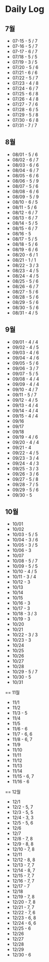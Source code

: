 # Daily Log
## 7월
* 07-15 - 5 / 7
* 07-16 - 5 / 7
* 07-17 - 6 / 7
* 07/18 - 5 / 5
* 07/19 - 3 / 5
* 07/20 - 5 / 6
* 07/21 - 6 / 6
* 07/22 - 5 / 7
* 07/23 - 4 / 8
* 07/24 - 6 / 7
* 07/25 - 6 / 8
* 07/26 - 4 / 8
* 07/27 - 7 / 6
* 07/28 - 6 / 5
* 07/29 - 5 / 8
* 07/30 - 6 / 8
* 07/31 - 7 / 7

## 8월
* 08/01 - 5 / 6
* 08/02 - 6 / 7
* 08/03 - 6 / 6
* 08/04 - 6 / 7
* 08/05 - 6 / 6
* 08/06 - 5 / 9
* 08/07 - 5 / 6
* 08/08 - 6 / 6
* 08/09 - 5 / 9
* 08/10 - 6 / 5
* 08/11 - 5 / 6
* 08/12 - 6 / 7
* 08/13 - 6 / 7
* 08/14 - 5 / 5
* 08/15 - 6 / 7
* 08/16 - 5
* 08/17 - 5 / 5
* 08/18 - 5 / 6
* 08/19 - 6 / 6
* 08/20 - 6 / 1
* 08/21 - 1 / 1
* 08/22 - 3 / 3
* 08/23 - 4 / 5
* 08/24 - 4 / 5
* 08/25 - 5 / 6
* 08/26 - 6 / 7
* 08/27 - 5 / 6
* 08/28 - 5 / 6
* 08/29 - 5 / 6
* 08/30 - 5 / 6
* 08/31 - 4 / 5

## 9월
* 09/01 - 4 / 4
* 09/02 - 4 / 5
* 09/03 - 4 / 6
* 09/04 - 4 / 6
* 09/05 - 5 / 6
* 09/06 - 3 / 7
* 09/07 - 5 / 5
* 09/08 - 4 / 4
* 09/09 - 4 / 4
* 09/10 - 4 / 7
* 09/11 - 5 / 7
* 09/12 - 4 / 5
* 09/13 - 4 / 4
* 09/14 - 4 / 4
* 09/15 - 4 / 4
* 09/16
* 09/17
* 09/18
* 09/19 - 4 / 6
* 09/20 - 4 / 4
* 09/21 - 4
* 09/22 - 4 / 5
* 09/23 - 3 / 4
* 09/24 - 4 / 3
* 09/25 - 3 / 3
* 09/26 - 3 / 6
* 09/27 - 5 / 8
* 09/28 - 7 / 5
* 09/29 - 5 / 6
* 09/30 - 5

## 10월
* 10/01
* 10/02
* 10/03 - 5 / 5
* 10/04 - 3 / 6
* 10/05 - 3 / 5
* 10/06 - 3
* 10/07
* 10/08 - 5 / 7
* 10/09 - 5 / 5
* 10/10 - 4 / 5
* 10/11 - 3 / 4
* 10/12 - 3
* 10/13
* 10/14
* 10/15
* 10/16 - 3
* 10/17 - 3
* 10/18 - 3 / 3
* 10/19 - 3
* 10/20
* 10/21
* 10/22 - 3 / 3
* 10/23 - 3
* 10/24
* 10/25
* 10/26
* 10/27
* 10/28
* 10/29 - 5 / 7
* 10/30 - 5
* 10/31

== 11월
* 11/1
* 11/2
* 11/3 - 5
* 11/4
* 11/5
* 11/6 - 6
* 11/7 - 6, 6
* 11/8 - 6, 7
* 11/9
* 11/10
* 11/11
* 11/12
* 11/13
* 11/14
* 11/15 - 6, 7
* 11/16 - 6

== 12월
* 12/1
* 12/2 - 5, 7
* 12/3 - 5, 5
* 12/4 - 3, 3
* 12/5 - 5, 6
* 12/6
* 12/7
* 12/8 - 7, 8
* 12/9 - 8, 8
* 12/10 - 7, 8
* 12/11
* 12/12 - 8, 8
* 12/13 - 7, 7
* 12/14 - 8, 7
* 12/15 - 7, 7
* 12/16 - 7, 7
* 12/17 - 7
* 12/18
* 12/19 - 7, 8
* 12/20 - 7, 8
* 12/21 - 7, 7
* 12/22 - 7, 6
* 12/23 - 6, 8
* 12/24 - 6, 6
* 12/25 - 6
* 12/26
* 12/27
* 12/28
* 12/29
* 12/30 - 6
